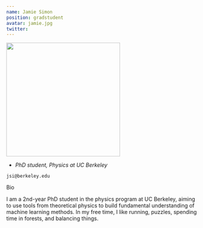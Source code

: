 ```yaml
---
name: Jamie Simon
position: gradstudent
avatar: jamie.jpg
twitter:
---
```


<img width="300" src="{{site.baseurl}}/images/people/{{page.avatar}}" data-action="zoom">

- _PhD student, Physics at UC Berkeley_<br>

<i class="fa fa-envelope-o"></i> `jsi@berkeley.edu`

Bio

I am a 2nd-year PhD student in the physics program at UC Berkeley, aiming to use tools from theoretical physics to build fundamental understanding of machine learning methods.  In my free time, I like running, puzzles, spending time in forests, and balancing things.
